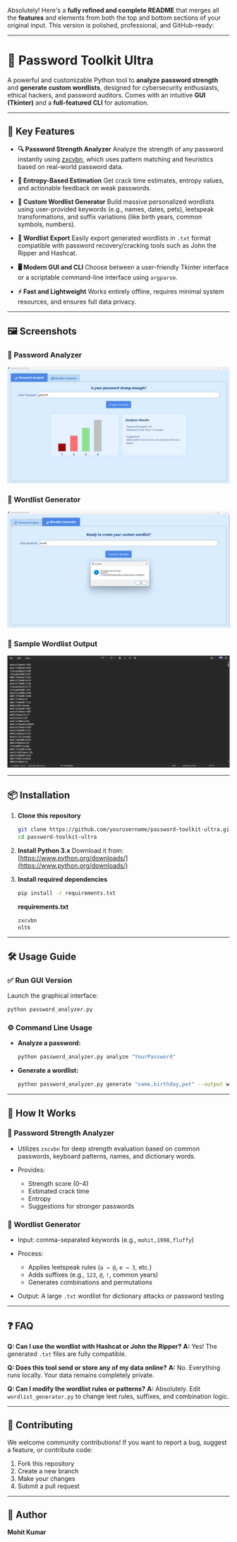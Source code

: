 Absolutely! Here's a **fully refined and complete README** that merges all the **features** and elements from both the top and bottom sections of your original input. This version is polished, professional, and GitHub-ready:

---

# 🔐 Password Toolkit Ultra

A powerful and customizable Python tool to **analyze password strength** and **generate custom wordlists**, designed for cybersecurity enthusiasts, ethical hackers, and password auditors. Comes with an intuitive **GUI (Tkinter)** and a **full-featured CLI** for automation.

---

## 🚀 Key Features

* **🔍 Password Strength Analyzer**
  Analyze the strength of any password instantly using [zxcvbn](https://github.com/dropbox/zxcvbn), which uses pattern matching and heuristics based on real-world password data.

* **🧠 Entropy-Based Estimation**
  Get crack time estimates, entropy values, and actionable feedback on weak passwords.

* **🧰 Custom Wordlist Generator**
  Build massive personalized wordlists using user-provided keywords (e.g., names, dates, pets), leetspeak transformations, and suffix variations (like birth years, common symbols, numbers).

* **📄 Wordlist Export**
  Easily export generated wordlists in `.txt` format compatible with password recovery/cracking tools such as John the Ripper and Hashcat.

* **🖥️ Modern GUI and CLI**
  Choose between a user-friendly Tkinter interface or a scriptable command-line interface using `argparse`.

* **⚡ Fast and Lightweight**
  Works entirely offline, requires minimal system resources, and ensures full data privacy.

---

## 🖼️ Screenshots

### 🔐 Password Analyzer

![Password Analyzer Screenshot](password_analyzer.png)

### 🧰 Wordlist Generator

![Wordlist Generator Screenshot](wordlist_generator.png)

### 📄 Sample Wordlist Output

![Sample Wordlist Screenshot](wordlist_sample.png)

---

## 📦 Installation

1. **Clone this repository**

   ```bash
   git clone https://github.com/yourusername/password-toolkit-ultra.git
   cd password-toolkit-ultra
   ```

2. **Install Python 3.x**
   Download it from: [https://www.python.org/downloads/](https://www.python.org/downloads/)

3. **Install required dependencies**

   ```bash
   pip install -r requirements.txt
   ```

   **requirements.txt**

   ```
   zxcvbn
   nltk
   ```

---

## 🛠️ Usage Guide

### ✅ Run GUI Version

Launch the graphical interface:

```bash
python password_analyzer.py
```

### ⚙️ Command Line Usage

* **Analyze a password:**

  ```bash
  python password_analyzer.py analyze "YourPassword"
  ```

* **Generate a wordlist:**

  ```bash
  python password_analyzer.py generate "name,birthday,pet" --output wordlist.txt
  ```

---

## 🔧 How It Works

### 🔐 Password Strength Analyzer

* Utilizes `zxcvbn` for deep strength evaluation based on common passwords, keyboard patterns, names, and dictionary words.
* Provides:

  * Strength score (0–4)
  * Estimated crack time
  * Entropy
  * Suggestions for stronger passwords

### 🧰 Wordlist Generator

* Input: comma-separated keywords (e.g., `mohit,1998,fluffy`)
* Process:

  * Applies leetspeak rules (`a → @`, `e → 3`, etc.)
  * Adds suffixes (e.g., `123`, `@`, `!`, common years)
  * Generates combinations and permutations
* Output: A large `.txt` wordlist for dictionary attacks or password testing

---

## ❓ FAQ

**Q: Can I use the wordlist with Hashcat or John the Ripper?**
**A:** Yes! The generated `.txt` files are fully compatible.

**Q: Does this tool send or store any of my data online?**
**A:** No. Everything runs locally. Your data remains completely private.

**Q: Can I modify the wordlist rules or patterns?**
**A:** Absolutely. Edit `wordlist_generator.py` to change leet rules, suffixes, and combination logic.

---

## 🤝 Contributing

We welcome community contributions!
If you want to report a bug, suggest a feature, or contribute code:

1. Fork this repository
2. Create a new branch
3. Make your changes
4. Submit a pull request


---

## 👤 Author

**Mohit Kumar**

